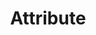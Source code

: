 ---
layout: landing-page
sectionKey: Glossary
eleventyNavigation:
  parent: Glossary
title: Attribute
description: Attributes describe the characteristics of a content type, creating consistent structure to make content easier to understand, manage, display and reuse.
details:
  'Attributes describe the characteristics of a content type. For example, a news article has a title, summary, author, date, body, location and tags.
  

  Attributes create consistent structure to make it easier to understand, manage, display and reuse content.


  Attributes can be:
  
  - core content written by a person — for example, title, description, biography

  - metadata with structured values defined by the system or chosen from a predefined list — for example, date published, topic or country
  

  Attributes are captured at a conceptual level in the [content model](/glossary/content-model).
  

  Attributes become properties when the model is translated into a [content schema](/glossary/content-schema).
  

  ## Synonyms
  
  - Property — a term used in our schemas and codebase

  - Field — a term used by publishers to describe the input space in a Content Management System'
theme: Information layer
order: 4
---